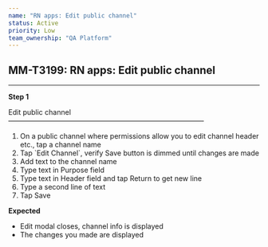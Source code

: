 ```yaml
---
name: "RN apps: Edit public channel"
status: Active
priority: Low
team_ownership: "QA Platform"
---
```


## MM-T3199: RN apps: Edit public channel

---

**Step 1**

Edit public channel\
————————————————————————————

1. On a public channel where permissions allow you to edit channel header etc., tap a channel name
2. Tap \`Edit Channel\`, verify Save button is dimmed until changes are made
3. Add text to the channel name
4. Type text in Purpose field
5. Type text in Header field and tap Return to get new line
6. Type a second line of text
7. Tap Save

**Expected**

- Edit modal closes, channel info is displayed
- The changes you made are displayed
